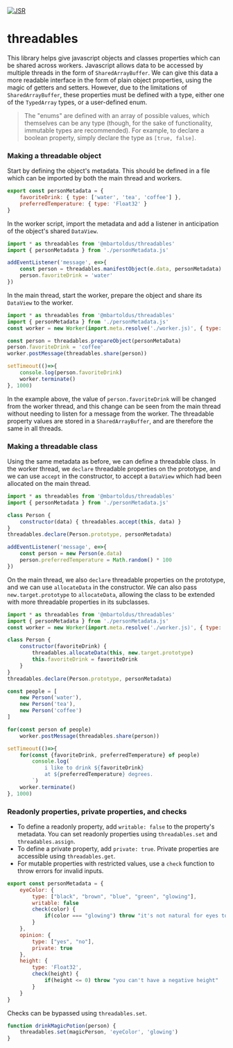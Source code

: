 [![JSR](https://jsr.io/badges/@mbartoldus/threadables)](https://jsr.io/@mbartoldus/threadables)

# threadables

This library helps give javascript objects and classes properties which can be shared across workers. Javascript allows data to be accessed by multiple threads in the form of `SharedArrayBuffer`. We can give this data a more readable interface in the form of plain object properties, using the magic of getters and setters. However, due to the limitations of `SharedArrayBuffer`, these properties must be defined with a type, either one of the `TypedArray` types, or a user-defined enum.

> The "enums" are defined with an array of possible values, which themselves can be any type (though, for the sake of functionality, immutable types are recommended). For example, to declare a boolean property, simply declare the type as `[true, false]`.

### Making a threadable object

Start by defining the object's metadata. This should be defined in a file which can be imported by both the main thread and workers.
```javascript
export const personMetadata = {
    favoriteDrink: { type: ['water', 'tea', 'coffee'] },
    preferredTemperature: { type: 'Float32' }
}
```

In the worker script, import the metadata and add a listener in anticipation of the object's shared `DataView`.
```javascript
import * as threadables from '@mbartoldus/threadables'
import { personMetadata } from './personMetadata.js'

addEventListener('message', e=>{
    const person = threadables.manifestObject(e.data, personMetadata)
    person.favoriteDrink = 'water'
})
```

In the main thread, start the worker, prepare the object and share its `DataView` to the worker.
```javascript
import * as threadables from '@mbartoldus/threadables'
import { personMetadata } from './personMetadata.js'
const worker = new Worker(import.meta.resolve('./worker.js)', { type: 'module' })

const person = threadables.prepareObject(personMetaData)
person.favoriteDrink = 'coffee'
worker.postMessage(threadables.share(person))

setTimeout(()=>{
    console.log(person.favoriteDrink)
    worker.terminate()
}, 1000)
```
In the example above, the value of `person.favoriteDrink` will be changed from the worker thread, and this change can be seen from the main thread without needing to listen for a message from the worker. The threadable property values are stored in a `SharedArrayBuffer`, and are therefore the same in all threads.

### Making a threadable class

Using the same metadata as before, we can define a threadable class. In the worker thread, we `declare` threadable properties on the prototype, and we can use `accept` in the constructor, to accept a `DataView` which had been allocated on the main thread.
```javascript
import * as threadables from '@mbartoldus/threadables'
import { personMetadata } from './personMetadata.js'

class Person {
    constructor(data) { threadables.accept(this, data) }
}
threadables.declare(Person.prototype, personMetadata)

addEventListener('message', e=>{
    const person = new Person(e.data)
    person.preferredTemperature = Math.random() * 100
})
```

On the main thread, we also `declare` threadable properties on the prototype, and we can use `allocateData` in the constructor. We can also pass `new.target.prototype` to `allocateData`, allowing the class to be extended with more threadable properties in its subclasses.
```javascript
import * as threadables from '@mbartoldus/threadables'
import { personMetadata } from './personMetadata.js'
const worker = new Worker(import.meta.resolve('./worker.js)', { type: 'module' })

class Person {
    constructor(favoriteDrink) {
        threadables.allocateData(this, new.target.prototype)
        this.favoriteDrink = favoriteDrink
    }
}
threadables.declare(Person.prototype, personMetadata)

const people = [
    new Person('water'),
    new Person('tea'),
    new Person('coffee')
]

for(const person of people)
    worker.postMessage(threadables.share(person))

setTimeout(()=>{
    for(const {favoriteDrink, preferredTemperature} of people)
        console.log(`
            i like to drink ${favoriteDrink}
            at ${preferredTemperature} degrees.
        `)
    worker.terminate()
}, 1000)
```

### Readonly properties, private properties, and checks

- To define a readonly property, add `writable: false` to the property's metadata. You can set readonly properties using `threadables.set` and `threadables.assign`.
- To define a private property, add `private: true`. Private properties are accessible using `threadables.get`.
- For mutable properties with restricted values, use a `check` function to throw errors for invalid inputs.
```javascript
export const personMetadata = {
    eyeColor: {
        type: ["black", "brown", "blue", "green", "glowing"],
        writable: false
        check(color) {
            if(color === "glowing") throw "it's not natural for eyes to glow"
        }
    },
    opinion: {
        type: ["yes", "no"],
        private: true
    },
    height: {
        type: 'Float32',
        check(height) {
            if(height <= 0) throw "you can't have a negative height"
        }
    }
}
```

Checks can be bypassed using `threadables.set`.
```javascript
function drinkMagicPotion(person) {
    threadables.set(magicPerson, 'eyeColor', 'glowing')
}
```